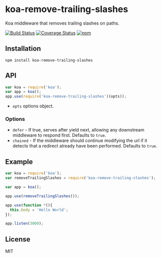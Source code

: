 # koa-remove-trailing-slashes

Koa middleware that removes trailing slashes on paths.

[![Build Status](https://img.shields.io/travis/vgno/koa-remove-trailing-slashes/master.svg?style=flat-square)](http://travis-ci.org/vgno/koa-remove-trailing-slashes) [![Coverage Status](https://img.shields.io/coveralls/vgno/koa-remove-trailing-slashes/master.svg?style=flat-square)](https://coveralls.io/r/vgno/koa-remove-trailing-slashes) [![npm](https://img.shields.io/npm/v/koa-remove-trailing-slashes.svg?style=flat-square)](https://www.npmjs.com/package/koa-remove-trailing-slashes)

## Installation
```
npm install koa-remove-trailing-slashes
```

## API
```js
var koa = require('koa');
var app = koa();
app.use(require('koa-remove-trailing-slashes')(opts));
```

* `opts` options object.

### Options

 - `defer` - If true, serves after yield next, allowing any downstream middleware to respond first. Defaults to `true`.
 - `chained` - If the middleware should continue modifying the url if it detects that a redirect already have been performed. Defaults to `true`.

## Example
```js
var koa = require('koa');
var removeTrailingSlashes = require('koa-remove-trailing-slashes');

var app = koa();

app.use(removeTrailingSlashes());

app.use(function *(){
  this.body = 'Hello World';
});

app.listen(3000);
```

## License
MIT

